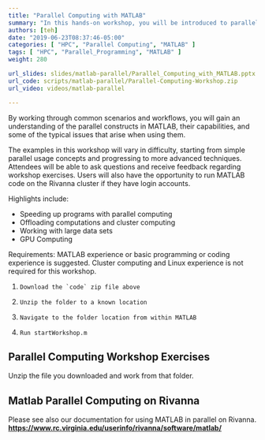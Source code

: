 ```yaml
---
title: "Parallel Computing with MATLAB"
summary: "In this hands-on workshop, you will be introduced to parallel and distributed computing in MATLAB&trade; for speeding up your application and offloading work."
authors: [teh]
date: "2019-06-23T08:37:46-05:00"
categories: [ "HPC", "Parallel Computing", "MATLAB" ]
tags: [ "HPC", "Parallel_Programming", "MATLAB" ]
weight: 280

url_slides: slides/matlab-parallel/Parallel_Computing_with_MATLAB.pptx
url_code: scripts/matlab-parallel/Parallel-Computing-Workshop.zip 
url_video: videos/matlab-parallel

---
```

By working through common scenarios and workflows, you will gain an understanding of the parallel constructs in MATLAB, their capabilities, and some of the typical issues that arise when using them.

The examples in this workshop will vary in difficulty, starting from simple parallel usage concepts and progressing to more advanced techniques.  Attendees will be able to ask questions and receive feedback regarding workshop exercises.  Users will also have the opportunity to run MATLAB code on the Rivanna cluster if they have login accounts.

Highlights include:

 - Speeding up programs with parallel computing
 - Offloading computations and cluster computing
 - Working with large data sets
 - GPU Computing

Requirements:
MATLAB experience or basic programming or coding experience is suggested.  Cluster computing and Linux experience is not required for this workshop.

 1.     Download the `code` zip file above
 2.     Unzip the folder to a known location
 3.     Navigate to the folder location from within MATLAB
 4.     Run startWorkshop.m

## Parallel Computing Workshop Exercises
Unzip the file you downloaded and work from that folder.

## Matlab Parallel Computing on Rivanna

Please see also our documentation for using MATLAB in parallel on Rivanna.
 **<a href="https://www.rc.virginia.edu/userinfo/rivanna/software/matlab/" target="_blank">https://www.rc.virginia.edu/userinfo/rivanna/software/matlab/</a>**
